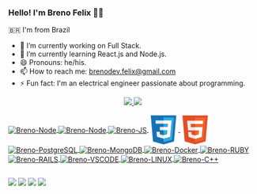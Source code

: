 ### Hello! I'm Breno Felix 🤝🏻 
🇧🇷 I'm from Brazil

- 🔭 I’m currently working on Full Stack.
- 🌱 I’m currently learning React.js and Node.js.
- 😄 Pronouns: he/his.
- 📫 How to reach me: brenodev.felix@gmail.com
- ⚡ Fun fact: I'm an electrical engineer passionate about programming.

<div align="center">
  <a href="https://github.com/breno-felix">
  <img height="165em" src="https://github-readme-stats.vercel.app/api?username=breno-felix&show_icons=true&theme=dark&include_all_commits=true&count_private=true"/>
  <img height="165em" src="https://github-readme-stats.vercel.app/api/top-langs/?username=breno-felix&layout=compact&langs_count=7&theme=dracula"/>         
</div>
  
<div style="display: inline_block"><br>

  <img align="center" alt="Breno-Node" height="60" width="60" src="https://cdn.jsdelivr.net/gh/devicons/devicon/icons/react/react-original-wordmark.svg" /> 
  <img align="center" alt="Breno-Node" height="60" width="60" src="https://cdn.jsdelivr.net/gh/devicons/devicon/icons/nodejs/nodejs-original-wordmark.svg" />   
  <img align="center" alt="Breno-JS" height="60" width="60" src="https://cdn.jsdelivr.net/gh/devicons/devicon/icons/javascript/javascript-original.svg" /> 
  <img align="center" alt="Breno-CSS" height="60" width="60" src="https://raw.githubusercontent.com/devicons/devicon/master/icons/css3/css3-original.svg">
  <img align="center" alt="Breno-HTML" height="60" width="60" src="https://raw.githubusercontent.com/devicons/devicon/master/icons/html5/html5-original.svg">
  <img align="center" alt="Breno-PostgreSQL" height="60" width="60" src="https://cdn.jsdelivr.net/gh/devicons/devicon/icons/postgresql/postgresql-original-wordmark.svg" />
  <img align="center" alt="Breno-MongoDB" height="60" width="60" src="https://cdn.jsdelivr.net/gh/devicons/devicon/icons/mongodb/mongodb-original-wordmark.svg" />
  <img align="center" alt="Breno-Docker" height="60" width="60" src="https://cdn.jsdelivr.net/gh/devicons/devicon/icons/docker/docker-original-wordmark.svg" />
  <img align="center" alt="Breno-RUBY" height="60" width="60" src="https://cdn.jsdelivr.net/gh/devicons/devicon/icons/ruby/ruby-original-wordmark.svg" />
  <img align="center" alt="Breno-RAILS" height="60" width="60" src="https://cdn.jsdelivr.net/gh/devicons/devicon/icons/rails/rails-plain-wordmark.svg" />
  <img align="center" alt="Breno-VSCODE" height="60" width="60" src="https://cdn.jsdelivr.net/gh/devicons/devicon/icons/vscode/vscode-original-wordmark.svg" />        
  <img align="center" alt="Breno-LINUX" height="60" width="60" src="https://cdn.jsdelivr.net/gh/devicons/devicon/icons/linux/linux-original.svg" />
  <img align="center" alt="Breno-C++" height="60" width="60" src="https://cdn.jsdelivr.net/gh/devicons/devicon/icons/cplusplus/cplusplus-original.svg" />
          
</div>

##
<div>
  <a href="https://api.whatsapp.com/send?phone=5585985113119&text= "><img src="https://img.shields.io/badge/WhatsApp-25D366?style=for-the-badge&logo=whatsapp&logoColor=white"></a>
  <a href="https://github.com/breno-felix"><img src="https://img.shields.io/badge/GitHub-100000?style=for-the-badge&logo=github&logoColor=white"></a>
  <a href="www.linkedin.com/in/breno-felix-lessa" target="_blank"><img src="https://img.shields.io/badge/-LinkedIn-%230077B5?style=for-the-badge&logo=linkedin&logoColor=white" target="_blank"></a>
  <a href = "mailto:brenodev.felix@gmail.com"><img src="https://img.shields.io/badge/-Gmail-%23333?style=for-the-badge&logo=gmail&logoColor=white" target="_blank"></a>
   
</div>
